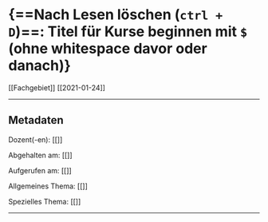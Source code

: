 # {==Nach Lesen löschen (`ctrl + D`)==: Titel für Kurse beginnen mit `$` (ohne whitespace davor oder danach)}
[[Fachgebiet]] [[2021-01-24]]

---

## Metadaten

Dozent(-en): [[]]

Abgehalten am: [[]]

Aufgerufen am: [[]]

Allgemeines Thema: [[]]

Spezielles Thema: [[]]

---

